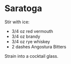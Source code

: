 # Saratoga

Stir with ice:
* 3/4 oz red vermouth
* 3/4 oz brandy
* 3/4 oz rye whiskey
* 2 dashes Angostura Bitters

Strain into a cocktail glass.
